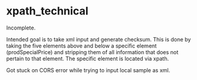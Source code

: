 # xpath_technical

Incomplete.

Intended goal is to take xml input and generate checksum. This is done by taking the five elements above and below a specific element (prodSpecialPrice) and stripping them of all information that does not pertain to that element. The specific element is located via xpath.

Got stuck on CORS error while trying to input local sample as xml.
